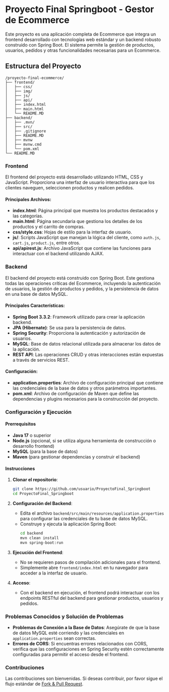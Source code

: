 # Proyecto Final Springboot - Gestor de Ecommerce

Este proyecto es una aplicación completa de Ecommerce que integra un frontend desarrollado con tecnologías web estándar y un backend robusto construido con Spring Boot. El sistema permite la gestión de productos, usuarios, pedidos y otras funcionalidades necesarias para un Ecommerce.

## Estructura del Proyecto

```plaintext
/proyecto-final-ecommerce/
├── frontend/
│   ├── css/
│   ├── img/
│   ├── js/
│   ├── api/
│   ├── index.html
│   ├── main.html
│   └── README.MD
├── backend/
│   ├── .mvn/
│   ├── src/
│   ├── .gitignore
│   ├── README.MD
│   ├── mvnw
│   ├── mvnw.cmd
│   └── pom.xml
└── README.MD
```

### Frontend

El frontend del proyecto está desarrollado utilizando HTML, CSS y JavaScript. Proporciona una interfaz de usuario interactiva para que los clientes naveguen, seleccionen productos y realicen pedidos.

#### Principales Archivos:
- **index.html**: Página principal que muestra los productos destacados y las categorías.
- **main.html**: Página secundaria que gestiona los detalles de los productos y el carrito de compras.
- **css/style.css**: Hojas de estilo para la interfaz de usuario.
- **js/**: Scripts JavaScript que manejan la lógica del cliente, como `auth.js`, `cart.js`, `product.js`, entre otros.
- **api/apirest.js**: Archivo JavaScript que contiene las funciones para interactuar con el backend utilizando AJAX.

### Backend

El backend del proyecto está construido con Spring Boot. Este gestiona todas las operaciones críticas del Ecommerce, incluyendo la autenticación de usuarios, la gestión de productos y pedidos, y la persistencia de datos en una base de datos MySQL.

#### Principales Características:
- **Spring Boot 3.3.2**: Framework utilizado para crear la aplicación backend.
- **JPA (Hibernate)**: Se usa para la persistencia de datos.
- **Spring Security**: Proporciona la autenticación y autorización de usuarios.
- **MySQL**: Base de datos relacional utilizada para almacenar los datos de la aplicación.
- **REST API**: Las operaciones CRUD y otras interacciones están expuestas a través de servicios REST.

#### Configuración:
- **application.properties**: Archivo de configuración principal que contiene las credenciales de la base de datos y otros parámetros importantes.
- **pom.xml**: Archivo de configuración de Maven que define las dependencias y plugins necesarios para la construcción del proyecto.

### Configuración y Ejecución

#### Prerrequisitos
- **Java 17** o superior
- **Node.js** (opcional, si se utiliza alguna herramienta de construcción o desarrollo frontend)
- **MySQL** (para la base de datos)
- **Maven** (para gestionar dependencias y construir el backend)

#### Instrucciones

1. **Clonar el repositorio**:
    ```bash
    git clone https://github.com/usuario/ProyectoFinal_Springboot
    cd ProyectoFinal_Springboot
    ```

2. **Configuración del Backend**:
   - Edita el archivo `backend/src/main/resources/application.properties` para configurar las credenciales de tu base de datos MySQL.
   - Construye y ejecuta la aplicación Spring Boot:
     ```bash
     cd backend
     mvn clean install
     mvn spring-boot:run
     ```

3. **Ejecución del Frontend**:
   - No se requieren pasos de compilación adicionales para el frontend.
   - Simplemente abre `frontend/index.html` en tu navegador para acceder a la interfaz de usuario.

4. **Acceso**:
   - Con el backend en ejecución, el frontend podrá interactuar con los endpoints RESTful del backend para gestionar productos, usuarios y pedidos.

### Problemas Conocidos y Solución de Problemas

- **Problemas de Conexión a la Base de Datos**: Asegúrate de que la base de datos MySQL esté corriendo y las credenciales en `application.properties` sean correctas.
- **Errores de CORS**: Si encuentras errores relacionados con CORS, verifica que las configuraciones en Spring Security estén correctamente configuradas para permitir el acceso desde el frontend.

### Contribuciones

Las contribuciones son bienvenidas. Si deseas contribuir, por favor sigue el flujo estándar de [Fork & Pull Request](https://guides.github.com/activities/forking/).
